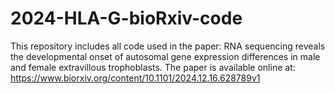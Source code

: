 # 2024-HLA-G-bioRxiv-code
This repository includes all code used in the paper: RNA sequencing reveals the developmental onset of autosomal gene expression differences in male and female extravillous trophoblasts. The paper is available online at: https://www.biorxiv.org/content/10.1101/2024.12.16.628789v1
